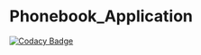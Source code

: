 # Phonebook_Application
[![Codacy Badge](https://app.codacy.com/project/badge/Grade/a1682f60b54543bc9eab34a25c286c3a)](https://www.codacy.com/gh/stepin105473/Phonebook_Application/dashboard?utm_source=github.com&amp;utm_medium=referral&amp;utm_content=stepin105473/Phonebook_Application&amp;utm_campaign=Badge_Grade)
